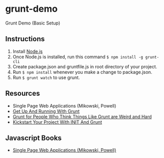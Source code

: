 grunt-demo
==========

Grunt Demo (Basic Setup)

Instructions
----------
1. Install [Node.js](http://nodejs.org/)
2. Once Node.js is installed, run this command ``$ npm install -g grunt-cli``
3. Create package.json and gruntfile.js in root directory of your project.
4. Run ``$ npm install`` whenever you make a change to package.json.
5. Run ``$ grunt watch`` to use grunt.


Resources
----------

* Single Page Web Applications (Mikowski, Powell)
* [Get Up And Running With Grunt](http://www.smashingmagazine.com/2013/10/29/get-up-running-grunt/)
* [Grunt for People Who Think Things Like Grunt are Weird and Hard](http://24ways.org/2013/grunt-is-not-weird-and-hard/)
* [Kickstart Your Project With INIT And Grunt](http://www.smashingmagazine.com/2014/02/20/kickstart-your-project-with-init-and-grunt/)

Javascript Books
----------
* [Single Page Web Applications (Mikowski, Powell)](http://www.amazon.com/Single-Page-Applications-end-end/dp/1617290750)